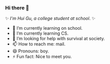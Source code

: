 ### Hi there 👋


✨ _I'm Hui Gu, a college student at school_. ✨ 


- 🔭 I’m currently learning on school.
- 🌱 I’m currently learning CS.
- 🤔 I’m looking for help with survival at society.
- 📫 How to reach me: mail.
- 😄 Pronouns: boy.
- ⚡ Fun fact: Nice to meet you.
